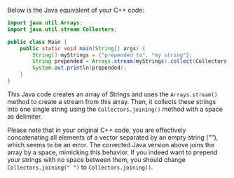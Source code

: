 Below is the Java equivalent of your C++ code:

```java
import java.util.Arrays;
import java.util.stream.Collectors;

public class Main {
    public static void main(String[] args) {
        String[] myStrings = {"prepended to", "my string"};
        String prepended = Arrays.stream(myStrings).collect(Collectors.joining(" "));
        System.out.println(prepended);
    }
}
```

This Java code creates an array of Strings and uses the `Arrays.stream()` method to create a stream from this array. Then, it collects these strings into one single string using the `Collectors.joining()` method with a space as delimiter.

Please note that in your original C++ code, you are effectively concatenating all elements of a vector separated by an empty string (""), which seems to be an error. The corrected Java version above joins the array by a space, mimicking this behavior. If you indeed want to prepend your strings with no space between them, you should change `Collectors.joining(" ")` to `Collectors.joining()`.
